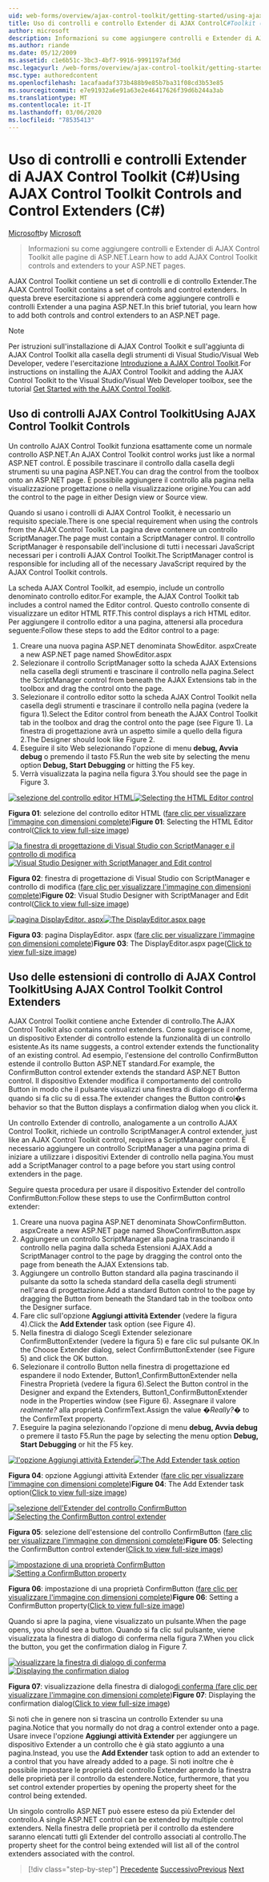 ```yaml
---
uid: web-forms/overview/ajax-control-toolkit/getting-started/using-ajax-control-toolkit-controls-and-control-extenders-cs
title: Uso di controlli e controllo Extender di AJAX ControlC#Toolkit () | Microsoft Docs
author: microsoft
description: Informazioni su come aggiungere controlli e Extender di AJAX Control Toolkit alle pagine di ASP.NET.
ms.author: riande
ms.date: 05/12/2009
ms.assetid: c1e6b51c-3bc3-4bf7-9916-9991197af3dd
msc.legacyurl: /web-forms/overview/ajax-control-toolkit/getting-started/using-ajax-control-toolkit-controls-and-control-extenders-cs
msc.type: authoredcontent
ms.openlocfilehash: 1acafaadaf373b488b9e85b7ba31f08cd3b53e85
ms.sourcegitcommit: e7e91932a6e91a63e2e46417626f39d6b244a3ab
ms.translationtype: MT
ms.contentlocale: it-IT
ms.lasthandoff: 03/06/2020
ms.locfileid: "78535413"
---
```

# <a name="using-ajax-control-toolkit-controls-and-control-extenders-c"></a><span data-ttu-id="a8970-103">Uso di controlli e controlli Extender di AJAX Control Toolkit (C#)</span><span class="sxs-lookup"><span data-stu-id="a8970-103">Using AJAX Control Toolkit Controls and Control Extenders (C#)</span></span>

<span data-ttu-id="a8970-104">[Microsoft](https://github.com/microsoft)</span><span class="sxs-lookup"><span data-stu-id="a8970-104">by [Microsoft](https://github.com/microsoft)</span></span>

> <span data-ttu-id="a8970-105">Informazioni su come aggiungere controlli e Extender di AJAX Control Toolkit alle pagine di ASP.NET.</span><span class="sxs-lookup"><span data-stu-id="a8970-105">Learn how to add AJAX Control Toolkit controls and extenders to your ASP.NET pages.</span></span>

<span data-ttu-id="a8970-106">AJAX Control Toolkit contiene un set di controlli e di controllo Extender.</span><span class="sxs-lookup"><span data-stu-id="a8970-106">The AJAX Control Toolkit contains a set of controls and control extenders.</span></span> <span data-ttu-id="a8970-107">In questa breve esercitazione si apprenderà come aggiungere controlli e controlli Extender a una pagina ASP.NET.</span><span class="sxs-lookup"><span data-stu-id="a8970-107">In this brief tutorial, you learn how to add both controls and control extenders to an ASP.NET page.</span></span>

> [!NOTE] 
> 
> <span data-ttu-id="a8970-108">Per istruzioni sull'installazione di AJAX Control Toolkit e sull'aggiunta di AJAX Control Toolkit alla casella degli strumenti di Visual Studio/Visual Web Developer, vedere l'esercitazione [Introduzione a AJAX Control Toolkit](get-started-with-the-ajax-control-toolkit-cs.md).</span><span class="sxs-lookup"><span data-stu-id="a8970-108">For instructions on installing the AJAX Control Toolkit and adding the AJAX Control Toolkit to the Visual Studio/Visual Web Developer toolbox, see the tutorial [Get Started with the AJAX Control Toolkit](get-started-with-the-ajax-control-toolkit-cs.md).</span></span>

## <a name="using-ajax-control-toolkit-controls"></a><span data-ttu-id="a8970-109">Uso di controlli AJAX Control Toolkit</span><span class="sxs-lookup"><span data-stu-id="a8970-109">Using AJAX Control Toolkit Controls</span></span>

<span data-ttu-id="a8970-110">Un controllo AJAX Control Toolkit funziona esattamente come un normale controllo ASP.NET.</span><span class="sxs-lookup"><span data-stu-id="a8970-110">An AJAX Control Toolkit control works just like a normal ASP.NET control.</span></span> <span data-ttu-id="a8970-111">È possibile trascinare il controllo dalla casella degli strumenti su una pagina ASP.NET.</span><span class="sxs-lookup"><span data-stu-id="a8970-111">You can drag the control from the toolbox onto an ASP.NET page.</span></span> <span data-ttu-id="a8970-112">È possibile aggiungere il controllo alla pagina nella visualizzazione progettazione o nella visualizzazione origine.</span><span class="sxs-lookup"><span data-stu-id="a8970-112">You can add the control to the page in either Design view or Source view.</span></span>

<span data-ttu-id="a8970-113">Quando si usano i controlli di AJAX Control Toolkit, è necessario un requisito speciale.</span><span class="sxs-lookup"><span data-stu-id="a8970-113">There is one special requirement when using the controls from the AJAX Control Toolkit.</span></span> <span data-ttu-id="a8970-114">La pagina deve contenere un controllo ScriptManager.</span><span class="sxs-lookup"><span data-stu-id="a8970-114">The page must contain a ScriptManager control.</span></span> <span data-ttu-id="a8970-115">Il controllo ScriptManager è responsabile dell'inclusione di tutti i necessari JavaScript necessari per i controlli AJAX Control Toolkit.</span><span class="sxs-lookup"><span data-stu-id="a8970-115">The ScriptManager control is responsible for including all of the necessary JavaScript required by the AJAX Control Toolkit controls.</span></span>

<span data-ttu-id="a8970-116">La scheda AJAX Control Toolkit, ad esempio, include un controllo denominato controllo editor.</span><span class="sxs-lookup"><span data-stu-id="a8970-116">For example, the AJAX Control Toolkit tab includes a control named the Editor control.</span></span> <span data-ttu-id="a8970-117">Questo controllo consente di visualizzare un editor HTML RTF.</span><span class="sxs-lookup"><span data-stu-id="a8970-117">This control displays a rich HTML editor.</span></span> <span data-ttu-id="a8970-118">Per aggiungere il controllo editor a una pagina, attenersi alla procedura seguente:</span><span class="sxs-lookup"><span data-stu-id="a8970-118">Follow these steps to add the Editor control to a page:</span></span>

1. <span data-ttu-id="a8970-119">Creare una nuova pagina ASP.NET denominata ShowEditor. aspx</span><span class="sxs-lookup"><span data-stu-id="a8970-119">Create a new ASP.NET page named ShowEditor.aspx</span></span>
2. <span data-ttu-id="a8970-120">Selezionare il controllo ScriptManager sotto la scheda AJAX Extensions nella casella degli strumenti e trascinare il controllo nella pagina.</span><span class="sxs-lookup"><span data-stu-id="a8970-120">Select the ScriptManager control from beneath the AJAX Extensions tab in the toolbox and drag the control onto the page.</span></span>
3. <span data-ttu-id="a8970-121">Selezionare il controllo editor sotto la scheda AJAX Control Toolkit nella casella degli strumenti e trascinare il controllo nella pagina (vedere la figura 1).</span><span class="sxs-lookup"><span data-stu-id="a8970-121">Select the Editor control from beneath the AJAX Control Toolkit tab in the toolbox and drag the control onto the page (see Figure 1).</span></span> <span data-ttu-id="a8970-122">La finestra di progettazione avrà un aspetto simile a quello della figura 2.</span><span class="sxs-lookup"><span data-stu-id="a8970-122">The Designer should look like Figure 2.</span></span>
4. <span data-ttu-id="a8970-123">Eseguire il sito Web selezionando l'opzione di menu **debug, Avvia debug** o premendo il tasto F5.</span><span class="sxs-lookup"><span data-stu-id="a8970-123">Run the web site by selecting the menu option **Debug, Start Debugging** or hitting the F5 key.</span></span>
5. <span data-ttu-id="a8970-124">Verrà visualizzata la pagina nella figura 3.</span><span class="sxs-lookup"><span data-stu-id="a8970-124">You should see the page in Figure 3.</span></span>

<span data-ttu-id="a8970-125">[![selezione del controllo editor HTML](using-ajax-control-toolkit-controls-and-control-extenders-cs/_static/image1.jpg)](using-ajax-control-toolkit-controls-and-control-extenders-cs/_static/image1.png)</span><span class="sxs-lookup"><span data-stu-id="a8970-125">[![Selecting the HTML Editor control](using-ajax-control-toolkit-controls-and-control-extenders-cs/_static/image1.jpg)](using-ajax-control-toolkit-controls-and-control-extenders-cs/_static/image1.png)</span></span>

<span data-ttu-id="a8970-126">**Figura 01**: selezione del controllo editor HTML ([fare clic per visualizzare l'immagine con dimensioni complete](using-ajax-control-toolkit-controls-and-control-extenders-cs/_static/image2.png))</span><span class="sxs-lookup"><span data-stu-id="a8970-126">**Figure 01**: Selecting the HTML Editor control([Click to view full-size image](using-ajax-control-toolkit-controls-and-control-extenders-cs/_static/image2.png))</span></span>

<span data-ttu-id="a8970-127">[![la finestra di progettazione di Visual Studio con ScriptManager e il controllo di modifica](using-ajax-control-toolkit-controls-and-control-extenders-cs/_static/image2.jpg)](using-ajax-control-toolkit-controls-and-control-extenders-cs/_static/image3.png)</span><span class="sxs-lookup"><span data-stu-id="a8970-127">[![Visual Studio Designer with ScriptManager and Edit control](using-ajax-control-toolkit-controls-and-control-extenders-cs/_static/image2.jpg)](using-ajax-control-toolkit-controls-and-control-extenders-cs/_static/image3.png)</span></span>

<span data-ttu-id="a8970-128">**Figura 02**: finestra di progettazione di Visual Studio con ScriptManager e controllo di modifica ([fare clic per visualizzare l'immagine con dimensioni complete](using-ajax-control-toolkit-controls-and-control-extenders-cs/_static/image4.png))</span><span class="sxs-lookup"><span data-stu-id="a8970-128">**Figure 02**: Visual Studio Designer with ScriptManager and Edit control([Click to view full-size image](using-ajax-control-toolkit-controls-and-control-extenders-cs/_static/image4.png))</span></span>

<span data-ttu-id="a8970-129">[![pagina DisplayEditor. aspx](using-ajax-control-toolkit-controls-and-control-extenders-cs/_static/image3.jpg)](using-ajax-control-toolkit-controls-and-control-extenders-cs/_static/image5.png)</span><span class="sxs-lookup"><span data-stu-id="a8970-129">[![The DisplayEditor.aspx page](using-ajax-control-toolkit-controls-and-control-extenders-cs/_static/image3.jpg)](using-ajax-control-toolkit-controls-and-control-extenders-cs/_static/image5.png)</span></span>

<span data-ttu-id="a8970-130">**Figura 03**: pagina DisplayEditor. aspx ([fare clic per visualizzare l'immagine con dimensioni complete](using-ajax-control-toolkit-controls-and-control-extenders-cs/_static/image6.png))</span><span class="sxs-lookup"><span data-stu-id="a8970-130">**Figure 03**: The DisplayEditor.aspx page([Click to view full-size image](using-ajax-control-toolkit-controls-and-control-extenders-cs/_static/image6.png))</span></span>

## <a name="using-ajax-control-toolkit-control-extenders"></a><span data-ttu-id="a8970-131">Uso delle estensioni di controllo di AJAX Control Toolkit</span><span class="sxs-lookup"><span data-stu-id="a8970-131">Using AJAX Control Toolkit Control Extenders</span></span>

<span data-ttu-id="a8970-132">AJAX Control Toolkit contiene anche Extender di controllo.</span><span class="sxs-lookup"><span data-stu-id="a8970-132">The AJAX Control Toolkit also contains control extenders.</span></span> <span data-ttu-id="a8970-133">Come suggerisce il nome, un dispositivo Extender di controllo estende la funzionalità di un controllo esistente.</span><span class="sxs-lookup"><span data-stu-id="a8970-133">As its name suggests, a control extender extends the functionality of an existing control.</span></span> <span data-ttu-id="a8970-134">Ad esempio, l'estensione del controllo ConfirmButton estende il controllo Button ASP.NET standard.</span><span class="sxs-lookup"><span data-stu-id="a8970-134">For example, the ConfirmButton control extender extends the standard ASP.NET Button control.</span></span> <span data-ttu-id="a8970-135">Il dispositivo Extender modifica il comportamento del controllo Button in modo che il pulsante visualizzi una finestra di dialogo di conferma quando si fa clic su di essa.</span><span class="sxs-lookup"><span data-stu-id="a8970-135">The extender changes the Button control�s behavior so that the Button displays a confirmation dialog when you click it.</span></span>

<span data-ttu-id="a8970-136">Un controllo Extender di controllo, analogamente a un controllo AJAX Control Toolkit, richiede un controllo ScriptManager.</span><span class="sxs-lookup"><span data-stu-id="a8970-136">A control extender, just like an AJAX Control Toolkit control, requires a ScriptManager control.</span></span> <span data-ttu-id="a8970-137">È necessario aggiungere un controllo ScriptManager a una pagina prima di iniziare a utilizzare i dispositivi Extender di controllo nella pagina.</span><span class="sxs-lookup"><span data-stu-id="a8970-137">You must add a ScriptManager control to a page before you start using control extenders in the page.</span></span>

<span data-ttu-id="a8970-138">Seguire questa procedura per usare il dispositivo Extender del controllo ConfirmButton:</span><span class="sxs-lookup"><span data-stu-id="a8970-138">Follow these steps to use the ConfirmButton control extender:</span></span>

1. <span data-ttu-id="a8970-139">Creare una nuova pagina ASP.NET denominata ShowConfirmButton. aspx</span><span class="sxs-lookup"><span data-stu-id="a8970-139">Create a new ASP.NET page named ShowConfirmButton.aspx</span></span>
2. <span data-ttu-id="a8970-140">Aggiungere un controllo ScriptManager alla pagina trascinando il controllo nella pagina dalla scheda Estensioni AJAX.</span><span class="sxs-lookup"><span data-stu-id="a8970-140">Add a ScriptManager control to the page by dragging the control onto the page from beneath the AJAX Extensions tab.</span></span>
3. <span data-ttu-id="a8970-141">Aggiungere un controllo Button standard alla pagina trascinando il pulsante da sotto la scheda standard della casella degli strumenti nell'area di progettazione.</span><span class="sxs-lookup"><span data-stu-id="a8970-141">Add a standard Button control to the page by dragging the Button from beneath the Standard tab in the toolbox onto the Designer surface.</span></span>
4. <span data-ttu-id="a8970-142">Fare clic sull'opzione **Aggiungi attività Extender** (vedere la figura 4).</span><span class="sxs-lookup"><span data-stu-id="a8970-142">Click the **Add Extender** task option (see Figure 4).</span></span>
5. <span data-ttu-id="a8970-143">Nella finestra di dialogo Scegli Extender selezionare ConfirmButtonExtender (vedere la figura 5) e fare clic sul pulsante OK.</span><span class="sxs-lookup"><span data-stu-id="a8970-143">In the Choose Extender dialog, select ConfirmButtonExtender (see Figure 5) and click the OK button.</span></span>
6. <span data-ttu-id="a8970-144">Selezionare il controllo Button nella finestra di progettazione ed espandere il nodo Extender, Button1\_ConfirmButtonExtender nella Finestra Proprietà (vedere la figura 6).</span><span class="sxs-lookup"><span data-stu-id="a8970-144">Select the Button control in the Designer and expand the Extenders, Button1\_ConfirmButtonExtender node in the Properties window (see Figure 6).</span></span> <span data-ttu-id="a8970-145">Assegnare il valore *realmente?* alla proprietà ConfirmText.</span><span class="sxs-lookup"><span data-stu-id="a8970-145">Assign the value *�Really?�* to the ConfirmText property.</span></span>
7. <span data-ttu-id="a8970-146">Eseguire la pagina selezionando l'opzione di menu **debug, Avvia debug** o premere il tasto F5.</span><span class="sxs-lookup"><span data-stu-id="a8970-146">Run the page by selecting the menu option **Debug, Start Debugging** or hit the F5 key.</span></span>

<span data-ttu-id="a8970-147">[![l'opzione Aggiungi attività Extender](using-ajax-control-toolkit-controls-and-control-extenders-cs/_static/image4.jpg)](using-ajax-control-toolkit-controls-and-control-extenders-cs/_static/image7.png)</span><span class="sxs-lookup"><span data-stu-id="a8970-147">[![The Add Extender task option](using-ajax-control-toolkit-controls-and-control-extenders-cs/_static/image4.jpg)](using-ajax-control-toolkit-controls-and-control-extenders-cs/_static/image7.png)</span></span>

<span data-ttu-id="a8970-148">**Figura 04**: opzione Aggiungi attività Extender ([fare clic per visualizzare l'immagine con dimensioni complete](using-ajax-control-toolkit-controls-and-control-extenders-cs/_static/image8.png))</span><span class="sxs-lookup"><span data-stu-id="a8970-148">**Figure 04**: The Add Extender task option([Click to view full-size image](using-ajax-control-toolkit-controls-and-control-extenders-cs/_static/image8.png))</span></span>

<span data-ttu-id="a8970-149">[![selezione dell'Extender del controllo ConfirmButton](using-ajax-control-toolkit-controls-and-control-extenders-cs/_static/image5.jpg)](using-ajax-control-toolkit-controls-and-control-extenders-cs/_static/image9.png)</span><span class="sxs-lookup"><span data-stu-id="a8970-149">[![Selecting the ConfirmButton control extender](using-ajax-control-toolkit-controls-and-control-extenders-cs/_static/image5.jpg)](using-ajax-control-toolkit-controls-and-control-extenders-cs/_static/image9.png)</span></span>

<span data-ttu-id="a8970-150">**Figura 05**: selezione dell'estensione del controllo ConfirmButton ([fare clic per visualizzare l'immagine con dimensioni complete](using-ajax-control-toolkit-controls-and-control-extenders-cs/_static/image10.png))</span><span class="sxs-lookup"><span data-stu-id="a8970-150">**Figure 05**: Selecting the ConfirmButton control extender([Click to view full-size image](using-ajax-control-toolkit-controls-and-control-extenders-cs/_static/image10.png))</span></span>

<span data-ttu-id="a8970-151">[![impostazione di una proprietà ConfirmButton](using-ajax-control-toolkit-controls-and-control-extenders-cs/_static/image6.jpg)](using-ajax-control-toolkit-controls-and-control-extenders-cs/_static/image11.png)</span><span class="sxs-lookup"><span data-stu-id="a8970-151">[![Setting a ConfirmButton property](using-ajax-control-toolkit-controls-and-control-extenders-cs/_static/image6.jpg)](using-ajax-control-toolkit-controls-and-control-extenders-cs/_static/image11.png)</span></span>

<span data-ttu-id="a8970-152">**Figura 06**: impostazione di una proprietà ConfirmButton ([fare clic per visualizzare l'immagine con dimensioni complete](using-ajax-control-toolkit-controls-and-control-extenders-cs/_static/image12.png))</span><span class="sxs-lookup"><span data-stu-id="a8970-152">**Figure 06**: Setting a ConfirmButton property([Click to view full-size image](using-ajax-control-toolkit-controls-and-control-extenders-cs/_static/image12.png))</span></span>

<span data-ttu-id="a8970-153">Quando si apre la pagina, viene visualizzato un pulsante.</span><span class="sxs-lookup"><span data-stu-id="a8970-153">When the page opens, you should see a button.</span></span> <span data-ttu-id="a8970-154">Quando si fa clic sul pulsante, viene visualizzata la finestra di dialogo di conferma nella figura 7.</span><span class="sxs-lookup"><span data-stu-id="a8970-154">When you click the button, you get the confirmation dialog in Figure 7.</span></span>

<span data-ttu-id="a8970-155">[![visualizzare la finestra di dialogo di conferma](using-ajax-control-toolkit-controls-and-control-extenders-cs/_static/image7.jpg)](using-ajax-control-toolkit-controls-and-control-extenders-cs/_static/image13.png)</span><span class="sxs-lookup"><span data-stu-id="a8970-155">[![Displaying the confirmation dialog](using-ajax-control-toolkit-controls-and-control-extenders-cs/_static/image7.jpg)](using-ajax-control-toolkit-controls-and-control-extenders-cs/_static/image13.png)</span></span>

<span data-ttu-id="a8970-156">**Figura 07**: visualizzazione della finestra di dialogo[di conferma (fare clic per visualizzare l'immagine con dimensioni complete](using-ajax-control-toolkit-controls-and-control-extenders-cs/_static/image14.png))</span><span class="sxs-lookup"><span data-stu-id="a8970-156">**Figure 07**: Displaying the confirmation dialog([Click to view full-size image](using-ajax-control-toolkit-controls-and-control-extenders-cs/_static/image14.png))</span></span>

<span data-ttu-id="a8970-157">Si noti che in genere non si trascina un controllo Extender su una pagina.</span><span class="sxs-lookup"><span data-stu-id="a8970-157">Notice that you normally do not drag a control extender onto a page.</span></span> <span data-ttu-id="a8970-158">Usare invece l'opzione **Aggiungi attività Extender** per aggiungere un dispositivo Extender a un controllo che è già stato aggiunto a una pagina.</span><span class="sxs-lookup"><span data-stu-id="a8970-158">Instead, you use the **Add Extender** task option to add an extender to a control that you have already added to a page.</span></span> <span data-ttu-id="a8970-159">Si noti inoltre che è possibile impostare le proprietà del controllo Extender aprendo la finestra delle proprietà per il controllo da estendere.</span><span class="sxs-lookup"><span data-stu-id="a8970-159">Notice, furthermore, that you set control extender properties by opening the property sheet for the control being extended.</span></span>

<span data-ttu-id="a8970-160">Un singolo controllo ASP.NET può essere esteso da più Extender del controllo.</span><span class="sxs-lookup"><span data-stu-id="a8970-160">A single ASP.NET control can be extended by multiple control extenders.</span></span> <span data-ttu-id="a8970-161">Nella finestra delle proprietà per il controllo da estendere saranno elencati tutti gli Extender del controllo associati al controllo.</span><span class="sxs-lookup"><span data-stu-id="a8970-161">The property sheet for the control being extended will list all of the control extenders associated with the control.</span></span>

> [!div class="step-by-step"]
> <span data-ttu-id="a8970-162">[Precedente](get-started-with-the-ajax-control-toolkit-cs.md)
> [Successivo](creating-a-custom-ajax-control-toolkit-control-extender-cs.md)</span><span class="sxs-lookup"><span data-stu-id="a8970-162">[Previous](get-started-with-the-ajax-control-toolkit-cs.md)
[Next](creating-a-custom-ajax-control-toolkit-control-extender-cs.md)</span></span>
